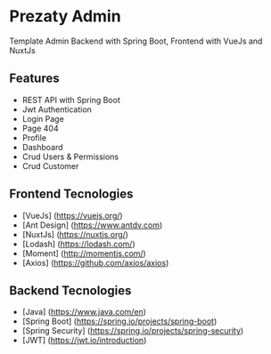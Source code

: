 # Prezaty Admin
Template Admin Backend with Spring Boot, Frontend with VueJs and NuxtJs

Features
---

* REST API with Spring Boot
* Jwt Authentication
* Login Page
* Page 404
* Profile
* Dashboard
* Crud Users & Permissions
* Crud Customer

Frontend Tecnologies
---

* [VueJs] (https://vuejs.org/)
* [Ant Design] (https://www.antdv.com)
* [NuxtJs] (https://nuxtjs.org/)
* [Lodash] (https://lodash.com/)
* [Moment] (http://momentjs.com/)
* [Axios] (https://github.com/axios/axios)

Backend Tecnologies
---

* [Java] (https://www.java.com/en)
* [Spring Boot] (https://spring.io/projects/spring-boot)
* [Spring Security] (https://spring.io/projects/spring-security)
* [JWT] (https://jwt.io/introduction)



